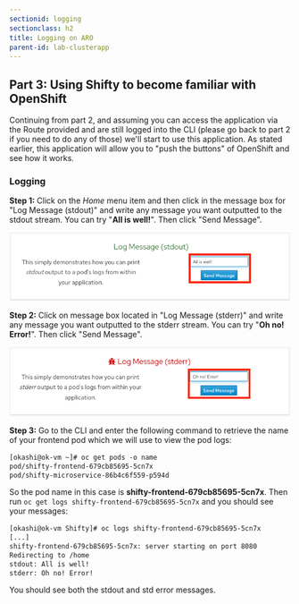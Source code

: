 ```yaml
---
sectionid: logging
sectionclass: h2
title: Logging on ARO
parent-id: lab-clusterapp
---
```


## Part 3: Using Shifty to become familiar with OpenShift

Continuing from part 2, and assuming you can access the application via the Route provided and are still logged into the CLI (please go back to part 2 if you need to do any of those) we'll start to use this application.  As stated earlier, this application will allow you to "push the buttons" of OpenShift and see how it works.

### Logging

**Step 1:** Click on the *Home* menu item and then click in the message box for "Log Message (stdout)" and write any message you want outputted to the stdout stream.  You can try "**All is well!**".  Then click "Send Message".

![Logging stdout](/media/managedlab/8-shifty-stdout.png)

**Step 2:** Click on message box located in "Log Message (stderr)" and write any message you want outputted to the stderr stream. You can try "**Oh no! Error!**".  Then click "Send Message".

![Logging stderr](/media/managedlab/9-shifty-stderr.png)

**Step 3:** Go to the CLI and enter the following command to retrieve the name of your frontend pod which we will use to view the pod logs:

```
[okashi@ok-vm ~]# oc get pods -o name
pod/shifty-frontend-679cb85695-5cn7x
pod/shifty-microservice-86b4c6f559-p594d
```

So the pod name in this case is **shifty-frontend-679cb85695-5cn7x**.  Then run `oc get logs shifty-frontend-679cb85695-5cn7x` and you should see your messages:

```
[okashi@ok-vm Shifty]# oc logs shifty-frontend-679cb85695-5cn7x
[...]
shifty-frontend-679cb85695-5cn7x: server starting on port 8080
Redirecting to /home
stdout: All is well!
stderr: Oh no! Error!
```

You should see both the stdout and std error messages.
